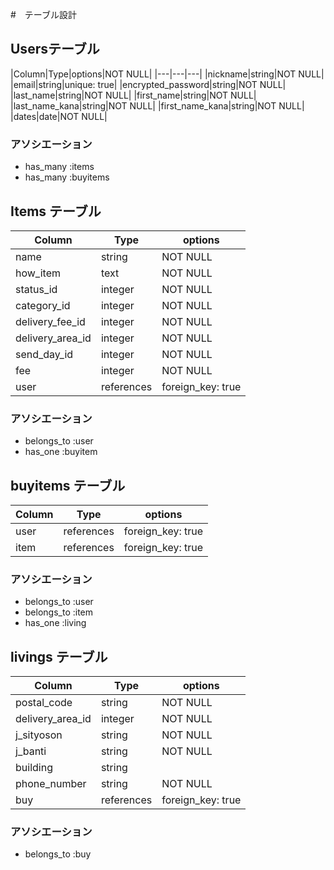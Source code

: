 #　テーブル設計

## Usersテーブル

|Column|Type|options|NOT NULL|
|---|---|---|
|nickname|string|NOT NULL|
|email|string|unique: true|
|encrypted_password|string|NOT NULL|
|last_name|string|NOT NULL|
|first_name|string|NOT NULL|
|last_name_kana|string|NOT NULL|
|first_name_kana|string|NOT NULL|
|dates|date|NOT NULL|

### アソシエーション

- has_many :items
- has_many :buyitems


## Items テーブル

|Column|Type|options|
|---|---|---|
|name|string|NOT NULL|
|how_item|text|NOT NULL|
|status_id|integer|NOT NULL|
|category_id|integer|NOT NULL|
|delivery_fee_id|integer|NOT NULL|
|delivery_area_id|integer|NOT NULL|
|send_day_id|integer|NOT NULL|
|fee|integer|NOT NULL|
|user|references|foreign_key: true|

### アソシエーション

- belongs_to :user
- has_one :buyitem


## buyitems テーブル

|Column|Type|options|
|---|---|---|
|user|references|foreign_key: true|
|item|references|foreign_key: true|

### アソシエーション

- belongs_to :user
- belongs_to :item
- has_one :living


## livings テーブル

|Column|Type|options|
|---|---|---|
|postal_code|string|NOT NULL|
|delivery_area_id|integer|NOT NULL|
|j_sityoson|string|NOT NULL|
|j_banti|string|NOT NULL|
|building|string|
|phone_number|string|NOT NULL|
|buy|references|foreign_key: true|

### アソシエーション

- belongs_to :buy
